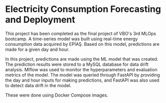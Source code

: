 # Electricity Consumption Forecasting and Deployment

This project has been completed as the final project of VBO's 3rd MLOps bootcamp. A time-series model was built using real-time energy 
consumption data acquired by EPİAŞ. Based on this model, predictions are made for a given day and hour.

In this project, predictions are made using the ML model that was created. The prediction results were stored to a MySQL database for 
data drift analysis. Mlflow was used to monitor the hyperparameters and evaluation metrics of the model. The model was queried 
through FastAPI by providing the day and hour inputs for making predictions, and FastAPI was also used to detect data drift in the model.

These were done using Docker Compose images.

